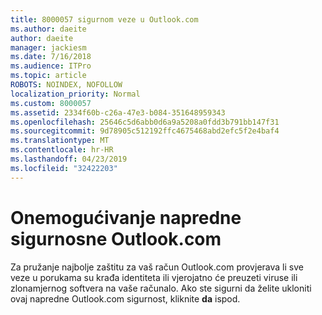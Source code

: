 ```yaml
---
title: 8000057 sigurnom veze u Outlook.com
ms.author: daeite
author: daeite
manager: jackiesm
ms.date: 7/16/2018
ms.audience: ITPro
ms.topic: article
ROBOTS: NOINDEX, NOFOLLOW
localization_priority: Normal
ms.custom: 8000057
ms.assetid: 2334f60b-c26a-47e3-b084-351648959343
ms.openlocfilehash: 25646c5d6abb0d6a9a5208a0fdd3b791bb147f31
ms.sourcegitcommit: 9d78905c512192ffc4675468abd2efc5f2e4baf4
ms.translationtype: MT
ms.contentlocale: hr-HR
ms.lasthandoff: 04/23/2019
ms.locfileid: "32422203"
---
```

# <a name="disabling-advanced-outlookcom-security"></a>Onemogućivanje napredne sigurnosne Outlook.com

Za pružanje najbolje zaštitu za vaš račun Outlook.com provjerava li sve veze u porukama su krađa identiteta ili vjerojatno će preuzeti viruse ili zlonamjernog softvera na vaše računalo. Ako ste sigurni da želite ukloniti ovaj napredne Outlook.com sigurnost, kliknite **da** ispod. 
  

